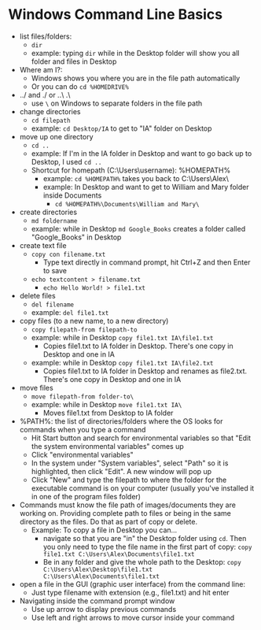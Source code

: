 # Windows Command Line Basics
- list files/folders: 
	- `dir`
	- example: typing `dir` while in the Desktop folder will show you all folder and files in Desktop
- Where am I?: 
	- Windows shows you where you are in the file path automatically
   	- Or you can do `cd %HOMEDRIVE%`
 - ../ and ./ or ..\ .\
	- use `\` on Windows to separate folders in the file path
- change directories
	- `cd filepath`
	- example: `cd Desktop/IA` to get to "IA" folder on Desktop
- move up one directory
	- `cd ..`
	- example: If I'm in the IA folder in Desktop and want to go back up to Desktop, I used `cd ..`
   	- Shortcut for homepath (C:\Users\username): %HOMEPATH%
   	  	- example: `cd %HOMEPATH%` takes you back to C:\Users\Alex\
   	  	- example: In Desktop and want to get to William and Mary folder inside Documents
	  		- `cd %HOMEPATH%\Documents\William and Mary\`
- create directories
	- `md foldername`
	- example: while in Desktop `md Google_Books` creates a folder called "Google_Books" in Desktop
- create text file
  	- `copy con filename.txt`
  	  	- Type text directly in command prompt, hit Ctrl+Z and then Enter to save
	- `echo textcontent > filename.txt`
   		- `echo Hello World! > file1.txt`
- delete files
	- `del filename`
	- example: `del file1.txt`
- copy files (to a new name, to a new directory)
	- `copy filepath-from filepath-to`
	- example: while in Desktop `copy file1.txt IA\file1.txt`
		- Copies file1.txt to IA folder in Desktop. There's one copy in Desktop and one in IA
	- example: while in Desktop `copy file1.txt IA\file2.txt`
		- Copies file1.txt to IA folder in Desktop and renames as file2.txt. There's one copy in Desktop and one in IA
- move files
	- `move filepath-from folder-to\`
	- example: while in Desktop `move file1.txt IA\`
		- Moves file1.txt from Desktop to IA folder
- %PATH%: the list of directories/folders where the OS looks for commands when you type a command
	- Hit Start button and search for environmental variables so that "Edit the system environmental variables" comes up
	- Click "environmental variables"
	- In the system under "System variables", select "Path" so it is highlighted, then click "Edit". A new window will pop up
	- Click "New" and type the filepath to where the folder for the executable command is on your computer (usually you've installed it in one of the program files folder)
- Commands must know the file path of images/documents they are working on. Providing complete path to files or being in the same directory as the files. Do that as part of copy or delete.
	- Example: To copy a file in Desktop you can...
		- navigate so that you are "in" the Desktop folder using `cd`. Then you only need to type the file name in the first part of copy: `copy file1.txt C:\Users\Alex\Documents\file1.txt`
		- Be in any folder and give the whole path to the Desktop: `copy C:\Users\Alex\Desktop\file1.txt C:\Users\Alex\Documents\file1.txt`
- open a file in the GUI (graphic user interface) from the command line: 
	- Just type filename with extension (e.g., file1.txt) and hit enter
- Navigating inside the command prompt window
	- Use up arrow to display previous commands
	- Use left and right arrows to move cursor inside your command
